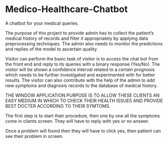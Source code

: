 # Medico-Healthcare-Chatbot
A chatbot for your medical queries.

The purpose of this project to provide admin has to collect the patient’s medical history of records and filter it appropriately by applying data preprocessing techniques. The admin also needs to monitor the predictions and replies of the model to ascertain quality. 

Visitor can perform the basic task of visitor is to access the chat bot from the front end and reply to its queries with a binary response (Yes/No).  The visitor will be shown a confidence interval related to a certain prognosis which needs to be further investigated and experimented with for better results.  The visitor can also contribute with the help of the admin to add new symptoms and diagnosis records to the database of medical history.

THE WINDOW APPLICATION PURPOSE IS TO ALLOW THESE CLIENTS AN EASY MEDIUM IN WHICH TO CHECK THEIR HEALTH ISSUES AND PROVIDE BEST DOCTER ACCORDING TO THEIR SYMTOMS.

The first step is to start their procedure, then one by one all the symptoms come in clients screen. They will have to reply with yes or no answer. 

Once a problem will found then they will have to click yes, then patient can see their problem in screen.
